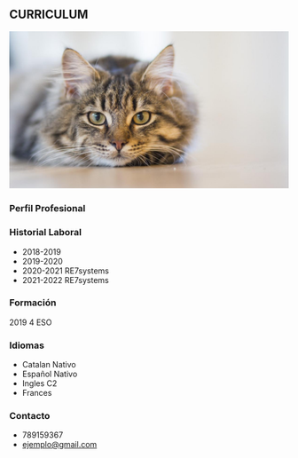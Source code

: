 ## **CURRICULUM**

![Image](gato.jpg)

### __Perfil Profesional__


### __Historial Laboral__
- 2018-2019 
- 2019-2020 
- 2020-2021 RE7systems
- 2021-2022 RE7systems

### __Formación__
2019 4 ESO

### __Idiomas__
- Catalan Nativo
- Español Nativo
- Ingles C2
- Frances 

### Contacto

- 789159367
- ejemplo@gmail.com
